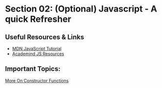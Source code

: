 # Section 02: (Optional) Javascript - A quick Refresher

## Useful Resources & Links

* [MDN JavaScript Tutorial](https://developer.mozilla.org/en-US/docs/Learn/JavaScript)
* [Academind JS Resources](https://academind.com/learn/javascript)



## Important Topics:

[More On Constructor Functions](https://developer.mozilla.org/en-US/docs/Web/JavaScript/Reference/Global_Objects/Object/constructor)

